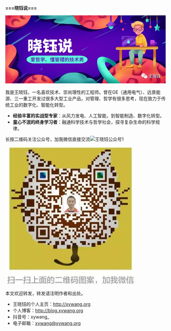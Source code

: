 

**===晓钰说===**

![img](签名档/640.jfif)

我是王晓钰，一名喜欢技术、崇尚理性的工程师。曾在GE（通用电气）、远景能源、三一重工开发过很多大型工业产品，对管理、哲学有很多思考，现在致力于传统工业的数字化、智能化转型。

- **经验丰富的实战型专家**：从风力发电、人工智能，到智能制造、数字化转型。
- **童心不泯的终身学习者**：融通科学技术与哲学社会，探寻复杂生命的科学规律。

长按二维码关注公众号，加我微信直接交流![王晓钰公众号1](签名档/王晓钰公众号1.png)

![王晓钰微信号](签名档/王晓钰微信号.jpg)

本文欢迎转发，转发请注明作者和出处。

- 王晓钰的个人主页：http://xywang.org
- 个人博客：http://blog.xywang.org
- 抖音号：xywang_
- 电子邮箱：xywang@xywang.org